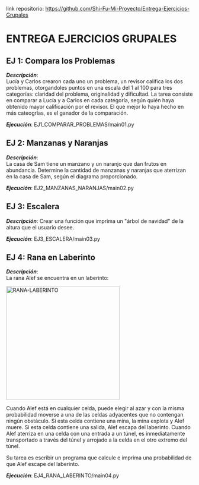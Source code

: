 link repositorio: https://github.com/Shi-Fu-Mi-Proyecto/Entrega-Ejercicios-Grupales
# ENTREGA EJERCICIOS GRUPALES

## EJ 1: Compara los Problemas
***Descripción***:  
Lucía y Carlos crearon cada uno un problema, un revisor califica los dos problemas, otorgandoles puntos en una escala del 1 al 100 para tres categorías: claridad del problema, originalidad y dificultad. La tarea consiste en comparar a Lucía y a Carlos en cada categoría, según quién haya obtenido mayor calificación por el revisor. El que mejor lo haya hecho en más cateogrías, es el ganador de la comparación. 
  
***Ejecución***: EJ1_COMPARAR_PROBLEMAS/main01.py

## EJ 2: Manzanas y Naranjas
***Descripción***:  
La casa de Sam tiene un manzano y un naranjo que dan frutos en abundancia. Determine la cantidad de manzanas y naranjas que aterrizan en la casa de Sam, según el diagrama proporcionado.  
  
***Ejecución***: EJ2_MANZANAS_NARANJAS/main02.py

## EJ 3: Escalera
***Descripción***: Crear una función que imprima un "árbol de navidad" de la altura que el usuario desee.  
  
***Ejecución***: EJ3_ESCALERA/main03.py

## EJ 4: Rana en Laberinto
***Descripción***:  
La rana Alef se encuentra en un laberinto:  
  
<img width="306" alt="RANA-LABERINTO" src="https://user-images.githubusercontent.com/114655698/209171614-1b10840d-1189-4bd4-bff1-dc091cbdce82.png">
  
Cuando Alef está en cualquier celda, puede elegir al azar y con la misma probabilidad moverse a una de las celdas adyacentes que no contengan ningún obstáculo. Si esta celda contiene una mina, la mina explota y Alef muere. Si esta celda contiene una salida, Alef escapa del laberinto.  Cuando Alef aterriza en una celda con una entrada a un túnel, es inmediatamente transportado a través del túnel y arrojado a la celda en el otro extremo del túnel.

Su tarea es escribir un programa que calcule e imprima una probabilidad de que Alef escape del
laberinto.  
  
***Ejecución***: EJ4_RANA_LABERINTO/main04.py
